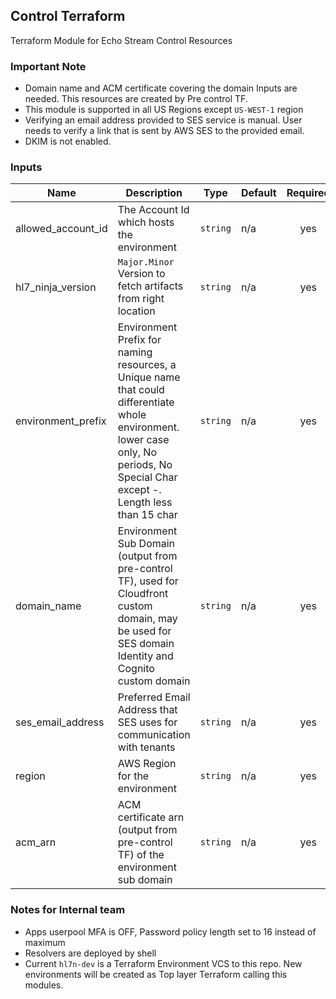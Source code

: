 ## Control Terraform
Terraform Module for Echo Stream Control Resources

### Important Note
- Domain name and ACM certificate covering the domain Inputs are needed. This resources are created by Pre control TF.
- This module is supported in all US Regions except `US-WEST-1` region
- Verifying an email address provided to SES service is manual. User needs to verify a link that is sent by AWS SES to the provided email.
- DKIM is not enabled.

### Inputs

| Name | Description | Type | Default | Required |
|------|-------------|------|---------|:--------:|
| allowed\_account\_id | The Account Id which hosts the environment | `string` | n/a | yes |
| hl7\_ninja\_version | `Major.Minor` Version to fetch artifacts from right location | `string` | n/a | yes |
| environment_prefix | Environment Prefix for naming resources, a Unique name that could differentiate whole environment. lower case only, No periods, No Special Char except -. Length less than 15 char | `string` | n/a | yes |
| domain_name |Environment Sub Domain (output from pre-control TF), used for Cloudfront custom domain, may be used for SES domain Identity and Cognito custom domain | `string` | n/a | yes |
| ses_email_address | Preferred Email Address that SES uses for communication with tenants | `string` | n/a | yes |
| region | AWS Region for the environment | `string` | n/a | yes |
| acm_arn | ACM certificate arn (output from pre-control TF) of the environment sub domain | `string` | n/a | yes |

### Notes for Internal team
- Apps userpool MFA is OFF, Password policy length set to 16 instead of maximum
- Resolvers are deployed by shell
- Current `hl7n-dev` is a Terraform Environment VCS to this repo. New environments will be created as Top layer Terraform calling this modules.
